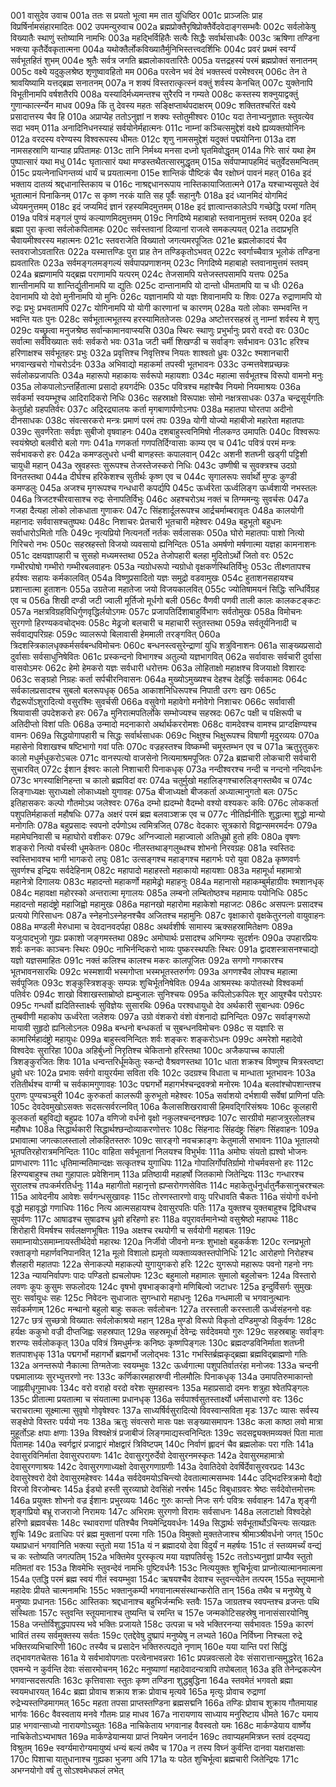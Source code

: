 001	वासुदेव उवाच
001a	ततः स प्रयतो भूत्वा मम तात युधिष्ठिर
001c	प्राञ्जलिः प्राह विप्रर्षिर्नामसंहारमादितः
002	उपमन्युरुवाच
002a	ब्रह्मप्रोक्तैरृषिप्रोक्तैर्वेदवेदाङ्गसम्भवैः
002c	सर्वलोकेषु विख्यातैः स्थाणुं स्तोष्यामि नामभिः
003a	महद्भिर्विहितैः सत्यैः सिद्धैः सर्वार्थसाधकैः
003c	ऋषिणा तण्डिना भक्त्या कृतैर्देवकृतात्मना
004a	यथोक्तैर्लोकविख्यातैर्मुनिभिस्तत्त्वदर्शिभिः
004c	प्रवरं प्रथमं स्वर्ग्यं सर्वभूतहितं शुभम्
004e	श्रुतैः सर्वत्र जगति ब्रह्मलोकावतारितैः
005a	यत्तद्रहस्यं परमं ब्रह्मप्रोक्तं सनातनम्
005c	वक्ष्ये यदुकुलश्रेष्ठ शृणुष्वावहितो मम
006a	परत्वेन भवं देवं भक्तस्त्वं परमेश्वरम्
006c	तेन ते श्रावयिष्यामि यत्तद्ब्रह्म सनातनम्
007a	न शक्यं विस्तरात्कृत्स्नं वक्तुं शर्वस्य केनचित्
007c	युक्तेनापि विभूतीनामपि वर्षशतैरपि
008a	यस्यादिर्मध्यमन्तश्च सुरैरपि न गम्यते
008c	कस्तस्य शक्नुयाद्वक्तुं गुणान्कार्त्स्न्येन माधव
009a	किं तु देवस्य महतः सङ्क्षिप्तार्थपदाक्षरम्
009c	शक्तितश्चरितं वक्ष्ये प्रसादात्तस्य चैव हि
010a	अप्राप्येह ततोऽनुज्ञां न शक्यः स्तोतुमीश्वरः
010c	यदा तेनाभ्यनुज्ञातः स्तुवत्येव सदा भवम्
011a	अनादिनिधनस्याहं सर्वयोनेर्महात्मनः
011c	नाम्नां कञ्चित्समुद्देशं वक्ष्ये ह्यव्यक्तयोनिनः
012a	वरदस्य वरेण्यस्य विश्वरूपस्य धीमतः
012c	शृणु नामसमुद्देशं यदुक्तं पद्मयोनिना
013a	दश नामसहस्राणि यान्याह प्रपितामहः
013c	तानि निर्मथ्य मनसा दध्नो घृतमिवोद्धृतम्
014a	गिरेः सारं यथा हेम पुष्पात्सारं यथा मधु
014c	घृतात्सारं यथा मण्डस्तथैतत्सारमुद्धृतम्
015a	सर्वपाप्मापहमिदं चतुर्वेदसमन्वितम्
015c	प्रयत्नेनाधिगन्तव्यं धार्यं च प्रयतात्मना
015e	शान्तिकं पौष्टिकं चैव रक्षोघ्नं पावनं महत्
016a	इदं भक्ताय दातव्यं श्रद्दधानास्तिकाय च
016c	नाश्रद्दधानरूपाय नास्तिकायाजितात्मने
017a	यश्चाभ्यसूयते देवं भूतात्मानं पिनाकिनम्
017c	स कृष्ण नरकं याति सह पूर्वैः सहानुगैः
018a	इदं ध्यानमिदं योगमिदं ध्येयमनुत्तमम्
018c	इदं जप्यमिदं ज्ञानं रहस्यमिदमुत्तमम्
018e	इदं ज्ञात्वान्तकालेऽपि गच्छेद्धि परमां गतिम्
019a	पवित्रं मङ्गलं पुण्यं कल्याणमिदमुत्तमम्
019c	निगदिष्ये महाबाहो स्तवानामुत्तमं स्तवम्
020a	इदं ब्रह्मा पुरा कृत्वा सर्वलोकपितामहः
020c	सर्वस्तवानां दिव्यानां राजत्वे समकल्पयत्
021a	तदाप्रभृति चैवायमीश्वरस्य महात्मनः
021c	स्तवराजेति विख्यातो जगत्यमरपूजितः
021e	ब्रह्मलोकादयं चैव स्तवराजोऽवतारितः
022a	यस्मात्तण्डिः पुरा प्राह तेन तण्डिकृतोऽभवत्
022c	स्वर्गाच्चैवात्र भूलोकं तण्डिना ह्यवतारितः
023a	सर्वमङ्गलमङ्गल्यं सर्वपापप्रणाशनम्
023c	निगदिष्ये महाबाहो स्तवानामुत्तमं स्तवम्
024a	ब्रह्मणामपि यद्ब्रह्म पराणामपि यत्परम्
024c	तेजसामपि यत्तेजस्तपसामपि यत्तपः
025a	शान्तीनामपि या शान्तिर्द्युतीनामपि या द्युतिः
025c	दान्तानामपि यो दान्तो धीमतामपि या च धीः
026a	देवानामपि यो देवो मुनीनामपि यो मुनिः
026c	यज्ञानामपि यो यज्ञः शिवानामपि यः शिवः
027a	रुद्राणामपि यो रुद्रः प्रभुः प्रभवतामपि
027c	योगिनामपि यो योगी कारणानां च कारणम्
028a	यतो लोकाः सम्भवन्ति न भवन्ति यतः पुनः
028c	सर्वभूतात्मभूतस्य हरस्यामिततेजसः
029a	अष्टोत्तरसहस्रं तु नाम्नां शर्वस्य मे शृणु
029c	यच्छ्रुत्वा मनुजश्रेष्ठ सर्वान्कामानवाप्स्यसि
030a	स्थिरः स्थाणुः प्रभुर्भानुः प्रवरो वरदो वरः
030c	सर्वात्मा सर्वविख्यातः सर्वः सर्वकरो भवः
031a	जटी चर्मी शिखण्डी च सर्वाङ्गः सर्वभावनः
031c	हरिश्च हरिणाक्षश्च सर्वभूतहरः प्रभुः
032a	प्रवृत्तिश्च निवृत्तिश्च नियतः शाश्वतो ध्रुवः
032c	श्मशानचारी भगवान्खचरो गोचरोऽर्दनः
033a	अभिवाद्यो महाकर्मा तपस्वी भूतभावनः
033c	उन्मत्तवेशप्रच्छन्नः सर्वलोकप्रजापतिः
034a	महारूपो महाकायः सर्वरूपो महायशाः
034c	महात्मा सर्वभूतश्च विरूपो वामनो मनुः
035a	लोकपालोऽन्तर्हितात्मा प्रसादो हयगर्दभिः
035c	पवित्रश्च महांश्चैव नियमो नियमाश्रयः
036a	सर्वकर्मा स्वयम्भूश्च आदिरादिकरो निधिः
036c	सहस्राक्षो विरूपाक्षः सोमो नक्षत्रसाधकः
037a	चन्द्रसूर्यगतिः केतुर्ग्रहो ग्रहपतिर्वरः
037c	अद्रिरद्र्यालयः कर्ता मृगबाणार्पणोऽनघः
038a	महातपा घोरतपा अदीनो दीनसाधकः
038c	संवत्सरकरो मन्त्रः प्रमाणं परमं तपः
039a	योगी योज्यो महाबीजो महारेता महातपाः
039c	सुवर्णरेताः सर्वज्ञः सुबीजो वृषवाहनः
040a	दशबाहुस्त्वनिमिषो नीलकण्ठ उमापतिः
040c	विश्वरूपः स्वयंश्रेष्ठो बलवीरो बलो गणः
041a	गणकर्ता गणपतिर्दिग्वासाः काम्य एव च
041c	पवित्रं परमं मन्त्रः सर्वभावकरो हरः
042a	कमण्डलुधरो धन्वी बाणहस्तः कपालवान्
042c	अशनी शतघ्नी खड्गी पट्टिशी चायुधी महान्
043a	स्रुवहस्तः सुरूपश्च तेजस्तेजस्करो निधिः
043c	उष्णीषी च सुवक्त्रश्च उदग्रो विनतस्तथा
044a	दीर्घश्च हरिकेशश्च सुतीर्थः कृष्ण एव च
044c	सृगालरूपः सर्वार्थो मुण्डः कुण्डी कमण्डलुः
045a	अजश्च मृगरूपश्च गन्धधारी कपर्द्यपि
045c	ऊर्ध्वरेता ऊर्ध्वलिङ्ग ऊर्ध्वशायी नभस्तलः
046a	त्रिजटश्चीरवासाश्च रुद्रः सेनापतिर्विभुः
046c	अहश्चरोऽथ नक्तं च तिग्ममन्युः सुवर्चसः
047a	गजहा दैत्यहा लोको लोकधाता गुणाकरः
047c	सिंहशार्दूलरूपश्च आर्द्रचर्माम्बरावृतः
048a	कालयोगी महानादः सर्ववासश्चतुष्पथः
048c	निशाचरः प्रेतचारी भूतचारी महेश्वरः
049a	बहुभूतो बहुधनः सर्वाधारोऽमितो गतिः
049c	नृत्यप्रियो नित्यनर्तो नर्तकः सर्वलासकः
050a	घोरो महातपाः पाशो नित्यो गिरिचरो नभः
050c	सहस्रहस्तो विजयो व्यवसायो ह्यनिन्दितः
051a	अमर्षणो मर्षणात्मा यज्ञहा कामनाशनः
051c	दक्षयज्ञापहारी च सुसहो मध्यमस्तथा
052a	तेजोपहारी बलहा मुदितोऽर्थो जितो वरः
052c	गम्भीरघोषो गम्भीरो गम्भीरबलवाहनः
053a	न्यग्रोधरूपो न्यग्रोधो वृक्षकर्णस्थितिर्विभुः
053c	तीक्ष्णतापश्च हर्यश्वः सहायः कर्मकालवित्
054a	विष्णुप्रसादितो यज्ञः समुद्रो वडवामुखः
054c	हुताशनसहायश्च प्रशान्तात्मा हुताशनः
055a	उग्रतेजा महातेजा जयो विजयकालवित्
055c	ज्योतिषामयनं सिद्धिः सन्धिर्विग्रह एव च
056a	शिखी दण्डी जटी ज्वाली मूर्तिजो मूर्धगो बली
056c	वैणवी पणवी ताली कालः कालकटङ्कटः
057a	नक्षत्रविग्रहविधिर्गुणवृद्धिर्लयोऽगमः
057c	प्रजापतिर्दिशाबाहुर्विभागः सर्वतोमुखः
058a	विमोचनः सुरगणो हिरण्यकवचोद्भवः
058c	मेढ्रजो बलचारी च महाचारी स्तुतस्तथा
059a	सर्वतूर्यनिनादी च सर्ववाद्यपरिग्रहः
059c	व्यालरूपो बिलावासी हेममाली तरङ्गवित्
060a	त्रिदशस्त्रिकालधृक्कर्मसर्वबन्धविमोचनः
060c	बन्धनस्त्वसुरेन्द्राणां युधि शत्रुविनाशनः
061a	साङ्ख्यप्रसादो दुर्वासाः सर्वसाधुनिषेवितः
061c	प्रस्कन्दनो विभागश्च अतुल्यो यज्ञभागवित्
062a	सर्वावासः सर्वचारी दुर्वासा वासवोऽमरः
062c	हेमो हेमकरो यज्ञः सर्वधारी धरोत्तमः
063a	लोहिताक्षो महाक्षश्च विजयाक्षो विशारदः
063c	सङ्ग्रहो निग्रहः कर्ता सर्पचीरनिवासनः
064a	मुख्योऽमुख्यश्च देहश्च देहर्द्धिः सर्वकामदः
064c	सर्वकालप्रसादश्च सुबलो बलरूपधृक्
065a	आकाशनिधिरूपश्च निपाती उरगः खगः
065c	रौद्ररूपोंऽशुरादित्यो वसुरश्मिः सुवर्चसी
066a	वसुवेगो महावेगो मनोवेगो निशाचरः
066c	सर्वावासी श्रियावासी उपदेशकरो हरः
067a	मुनिरात्मपतिर्लोके सम्भोज्यश्च सहस्रदः
067c	पक्षी च पक्षिरूपी च अतिदीप्तो विशां पतिः
068a	उन्मादो मदनाकारो अर्थार्थकररोमशः
068c	वामदेवश्च वामश्च प्राग्दक्षिण्यश्च वामनः
069a	सिद्धयोगापहारी च सिद्धः सर्वार्थसाधकः
069c	भिक्षुश्च भिक्षुरूपश्च विषाणी मृदुरव्ययः
070a	महासेनो विशाखश्च षष्टिभागो गवां पतिः
070c	वज्रहस्तश्च विष्कम्भी चमूस्तम्भन एव च
071a	ऋतुरृतुकरः कालो मधुर्मधुकरोऽचलः
071c	वानस्पत्यो वाजसेनो नित्यमाश्रमपूजितः
072a	ब्रह्मचारी लोकचारी सर्वचारी सुचारवित्
072c	ईशान ईश्वरः कालो निशाचारी पिनाकधृक्
073a	नन्दीश्वरश्च नन्दी च नन्दनो नन्दिवर्धनः
073c	भगस्याक्षिनिहन्ता च कालो ब्रह्मविदां वरः
074a	चतुर्मुखो महालिङ्गश्चारुलिङ्गस्तथैव च
074c	लिङ्गाध्यक्षः सुराध्यक्षो लोकाध्यक्षो युगावहः
075a	बीजाध्यक्षो बीजकर्ता अध्यात्मानुगतो बलः
075c	इतिहासकरः कल्पो गौतमोऽथ जलेश्वरः
076a	दम्भो ह्यदम्भो वैदम्भो वश्यो वश्यकरः कविः
076c	लोककर्ता पशुपतिर्महाकर्ता महौषधिः
077a	अक्षरं परमं ब्रह्म बलवाञ्शक्र एव च
077c	नीतिर्ह्यनीतिः शुद्धात्मा शुद्धो मान्यो मनोगतिः
078a	बहुप्रसादः स्वपनो दर्पणोऽथ त्वमित्रजित्
078c	वेदकारः सूत्रकारो विद्वान्समरमर्दनः
079a	महामेघनिवासी च महाघोरो वशीकरः
079c	अग्निज्वालो महाज्वालो अतिधूम्रो हुतो हविः
080a	वृषणः शङ्करो नित्यो वर्चस्वी धूमकेतनः
080c	नीलस्तथाङ्गलुब्धश्च शोभनो निरवग्रहः
081a	स्वस्तिदः स्वस्तिभावश्च भागी भागकरो लघुः
081c	उत्सङ्गश्च महाङ्गश्च महागर्भः परो युवा
082a	कृष्णवर्णः सुवर्णश्च इन्द्रियः सर्वदेहिनाम्
082c	महापादो महाहस्तो महाकायो महायशाः
083a	महामूर्धा महामात्रो महानेत्रो दिगालयः
083c	महादन्तो महाकर्णो महामेढ्रो महाहनुः
084a	महानासो महाकम्बुर्महाग्रीवः श्मशानधृक्
084c	महावक्षा महोरस्को अन्तरात्मा मृगालयः
085a	लम्बनो लम्बितोष्ठश्च महामायः पयोनिधिः
085c	महादन्तो महादंष्ट्रो महाजिह्वो महामुखः
086a	महानखो महारोमा महाकेशो महाजटः
086c	असपत्नः प्रसादश्च प्रत्ययो गिरिसाधनः
087a	स्नेहनोऽस्नेहनश्चैव अजितश्च महामुनिः
087c	वृक्षाकारो वृक्षकेतुरनलो वायुवाहनः
088a	मण्डली मेरुधामा च देवदानवदर्पहा
088c	अथर्वशीर्षः सामास्य ऋक्सहस्रामितेक्षणः
089a	यजुःपादभुजो गुह्यः प्रकाशो जङ्गमस्तथा
089c	अमोघार्थः प्रसादश्च अभिगम्यः सुदर्शनः
090a	उपहारप्रियः शर्वः कनकः काञ्चनः स्थिरः
090c	नाभिर्नन्दिकरो भाव्यः पुष्करस्थपतिः स्थिरः
091a	द्वादशस्त्रासनश्चाद्यो यज्ञो यज्ञसमाहितः
091c	नक्तं कलिश्च कालश्च मकरः कालपूजितः
092a	सगणो गणकारश्च भूतभावनसारथिः
092c	भस्मशायी भस्मगोप्ता भस्मभूतस्तरुर्गणः
093a	अगणश्चैव लोपश्च महात्मा सर्वपूजितः
093c	शङ्कुस्त्रिशङ्कुः सम्पन्नः शुचिर्भूतनिषेवितः
094a	आश्रमस्थः कपोतस्थो विश्वकर्मा पतिर्वरः
094c	शाखो विशाखस्ताम्रोष्ठो ह्यम्बुजालः सुनिश्चयः
095a	कपिलोऽकपिलः शूर आयुश्चैव परोऽपरः
095c	गन्धर्वो ह्यदितिस्तार्क्ष्यः सुविज्ञेयः सुसारथिः
096a	परश्वधायुधो देव अर्थकारी सुबान्धवः
096c	तुम्बवीणी महाकोप ऊर्ध्वरेता जलेशयः
097a	उग्रो वंशकरो वंशो वंशनादो ह्यनिन्दितः
097c	सर्वाङ्गरूपो मायावी सुहृदो ह्यनिलोऽनलः
098a	बन्धनो बन्धकर्ता च सुबन्धनविमोचनः
098c	स यज्ञारिः स कामारिर्महादंष्ट्रो महायुधः
099a	बाहुस्त्वनिन्दितः शर्वः शङ्करः शङ्करोऽधनः
099c	अमरेशो महादेवो विश्वदेवः सुरारिहा
100a	अहिर्बुध्नो निरृतिश्च चेकितानो हरिस्तथा
100c	अजैकपाच्च कापाली त्रिशङ्कुरजितः शिवः
101a	 धन्वन्तरिर्धूमकेतुः स्कन्दो वैश्रवणस्तथा
101c	धाता शक्रश्च विष्णुश्च मित्रस्त्वष्टा ध्रुवो धरः
102a	प्रभावः सर्वगो वायुरर्यमा सविता रविः
102c	उदग्रश्च विधाता च मान्धाता भूतभावनः
103a	रतितीर्थश्च वाग्मी च सर्वकामगुणावहः
103c	पद्मगर्भो महागर्भश्चन्द्रवक्त्रो मनोरमः
104a	बलवांश्चोपशान्तश्च पुराणः पुण्यचञ्चुरी
104c	कुरुकर्ता कालरूपी कुरुभूतो महेश्वरः
105a	सर्वाशयो दर्भशायी सर्वेषां प्राणिनां पतिः
105c	देवदेवमुखोऽसक्तः सदसत्सर्वरत्नवित्
106a	कैलासशिखरावासी हिमवद्गिरिसंश्रयः
106c	कूलहारी कूलकर्ता बहुविद्यो बहुप्रदः
107a	वणिजो वर्धनो वृक्षो नकुलश्चन्दनश्छदः
107c	सारग्रीवो महाजत्रुरलोलश्च महौषधः
108a	सिद्धार्थकारी सिद्धार्थश्छन्दोव्याकरणोत्तरः
108c	सिंहनादः सिंहदंष्ट्रः सिंहगः सिंहवाहनः
109a	प्रभावात्मा जगत्कालस्तालो लोकहितस्तरुः
109c	सारङ्गो नवचक्राङ्गः केतुमाली सभावनः
110a	भूतालयो भूतपतिरहोरात्रमनिन्दितः
110c	वाहिता सर्वभूतानां निलयश्च विभुर्भवः
111a	अमोघः संयतो ह्यश्वो भोजनः प्राणधारणः
111c	धृतिमान्मतिमान्दक्षः सत्कृतश्च युगाधिपः
112a	गोपालिर्गोपतिर्ग्रामो गोचर्मवसनो हरः
112c	हिरण्यबाहुश्च तथा गुहापालः प्रवेशिनाम्
113a	प्रतिष्ठायी महाहर्षो जितकामो जितेन्द्रियः
113c	गन्धारश्च सुरालश्च तपःकर्मरतिर्धनुः
114a	महागीतो महानृत्तो ह्यप्सरोगणसेवितः
114c	महाकेतुर्धनुर्धातुर्नैकसानुचरश्चलः
115a	आवेदनीय आवेशः सर्वगन्धसुखावहः
115c	तोरणस्तारणो वायुः परिधावति चैकतः
116a	संयोगो वर्धनो वृद्धो महावृद्धो गणाधिपः
116c	नित्य आत्मसहायश्च देवासुरपतिः पतिः
117a	युक्तश्च युक्तबाहुश्च द्विविधश्च सुपर्वणः
117c	आषाढश्च सुषाढश्च ध्रुवो हरिहणो हरः
118a	वपुरावर्तमानेभ्यो वसुश्रेष्ठो महापथः
118c	शिरोहारी विमर्षश्च सर्वलक्षणभूषितः
119a	अक्षश्च रथयोगी च सर्वयोगी महाबलः
119c	समाम्नायोऽसमाम्नायस्तीर्थदेवो महारथः
120a	निर्जीवो जीवनो मन्त्रः शुभाक्षो बहुकर्कशः
120c	रत्नप्रभूतो रक्ताङ्गो महार्णवनिपानवित्
121a	मूलो विशालो ह्यमृतो व्यक्ताव्यक्तस्तपोनिधिः
121c	आरोहणो निरोहश्च शैलहारी महातपाः
122a	सेनाकल्पो महाकल्पो युगायुगकरो हरिः
122c	युगरूपो महारूपः पवनो गहनो नगः
123a	न्यायनिर्वापणः पादः पण्डितो ह्यचलोपमः
123c	बहुमालो महामालः सुमालो बहुलोचनः
124a	विस्तारो लवणः कूपः कुसुमः सफलोदयः
124c	वृषभो वृषभाङ्काङ्गो मणिबिल्वो जटाधरः
125a	इन्दुर्विसर्गः सुमुखः सुरः सर्वायुधः सहः
125c	निवेदनः सुधाजातः सुगन्धारो महाधनुः
126a	गन्धमाली च भगवानुत्थानः सर्वकर्मणाम्
126c	मन्थानो बहुलो बाहुः सकलः सर्वलोचनः
127a	तरस्ताली करस्ताली ऊर्ध्वसंहननो वहः
127c	छत्रं सुच्छत्रो विख्यातः सर्वलोकाश्रयो महान्
128a	मुण्डो विरूपो विकृतो दण्डिमुण्डो विकुर्वणः
128c	हर्यक्षः ककुभो वज्री दीप्तजिह्वः सहस्रपात्
129a	सहस्रमूर्धा देवेन्द्रः सर्वदेवमयो गुरुः
129c	सहस्रबाहुः सर्वाङ्गः शरण्यः सर्वलोककृत्
130a	पवित्रं त्रिमधुर्मन्त्रः कनिष्ठः कृष्णपिङ्गलः
130c	ब्रह्मदण्डविनिर्माता शतघ्नी शतपाशधृक्
131a	पद्मगर्भो महागर्भो ब्रह्मगर्भो जलोद्भवः
131c	गभस्तिर्ब्रह्मकृद्ब्रह्मा ब्रह्मविद्ब्राह्मणो गतिः
132a	अनन्तरूपो नैकात्मा तिग्मतेजाः स्वयम्भुवः
132c	ऊर्ध्वगात्मा पशुपतिर्वातरंहा मनोजवः
133a	चन्दनी पद्ममालाग्र्यः सुरभ्युत्तरणो नरः
133c	कर्णिकारमहास्रग्वी नीलमौलिः पिनाकधृक्
134a	उमापतिरुमाकान्तो जाह्नवीधृगुमाधवः
134c	वरो वराहो वरदो वरेशः सुमहास्वनः
135a	महाप्रसादो दमनः शत्रुहा श्वेतपिङ्गलः
135c	प्रीतात्मा प्रयतात्मा च संयतात्मा प्रधानधृक्
136a	सर्वपार्श्वसुतस्तार्क्ष्यो धर्मसाधारणो वरः
136c	चराचरात्मा सूक्ष्मात्मा सुवृषो गोवृषेश्वरः
137a	साध्यर्षिर्वसुरादित्यो विवस्वान्सविता मृडः
137c	व्यासः सर्वस्य सङ्क्षेपो विस्तरः पर्ययो नयः
138a	ऋतुः संवत्सरो मासः पक्षः सङ्ख्यासमापनः
138c	कला काष्ठा लवो मात्रा मुहूर्तोऽहः क्षपाः क्षणाः
139a	विश्वक्षेत्रं प्रजाबीजं लिङ्गमाद्यस्त्वनिन्दितः
139c	सदसद्व्यक्तमव्यक्तं पिता माता पितामहः
140a	स्वर्गद्वारं प्रजाद्वारं मोक्षद्वारं त्रिविष्टपम्
140c	निर्वाणं ह्लादनं चैव ब्रह्मलोकः परा गतिः
141a	देवासुरविनिर्माता देवासुरपरायणः
141c	देवासुरगुरुर्देवो देवासुरनमस्कृतः
142a	देवासुरमहामात्रो देवासुरगणाश्रयः
142c	देवासुरगणाध्यक्षो देवासुरगणाग्रणीः
143a	देवातिदेवो देवर्षिर्देवासुरवरप्रदः
143c	देवासुरेश्वरो देवो देवासुरमहेश्वरः
144a	सर्वदेवमयोऽचिन्त्यो देवतात्मात्मसम्भवः
144c	उद्भिदस्त्रिक्रमो वैद्यो विरजो विरजोम्बरः
145a	ईड्यो हस्ती सुरव्याघ्रो देवसिंहो नरर्षभः
145c	विबुधाग्रवरः श्रेष्ठः सर्वदेवोत्तमोत्तमः
146a	प्रयुक्तः शोभनो वज्र ईशानः प्रभुरव्ययः
146c	गुरुः कान्तो निजः सर्गः पवित्रः सर्ववाहनः
147a	शृङ्गी शृङ्गप्रियो बभ्रू राजराजो निरामयः
147c	अभिरामः सुरगणो विरामः सर्वसाधनः
148a	ललाटाक्षो विश्वदेहो हरिणो ब्रह्मवर्चसः
148c	स्थावराणां पतिश्चैव नियमेन्द्रियवर्धनः
149a	सिद्धार्थः सर्वभूतार्थोऽचिन्त्यः सत्यव्रतः शुचिः
149c	व्रताधिपः परं ब्रह्म मुक्तानां परमा गतिः
150a	विमुक्तो मुक्ततेजाश्च श्रीमाञ्श्रीवर्धनो जगत्
150c	यथाप्रधानं भगवानिति भक्त्या स्तुतो मया
151a	यं न ब्रह्मादयो देवा विदुर्यं न महर्षयः
151c	तं स्तव्यमर्च्यं वन्द्यं च कः स्तोष्यति जगत्पतिम्
152a	भक्तिमेव पुरस्कृत्य मया यज्ञपतिर्वसुः
152c	ततोऽभ्यनुज्ञां प्राप्यैव स्तुतो मतिमतां वरः
153a	शिवमेभिः स्तुवन्देवं नामभिः पुष्टिवर्धनैः
153c	नित्ययुक्तः शुचिर्भूत्वा प्राप्नोत्यात्मानमात्मना
154a	एतद्धि परमं ब्रह्म स्वयं गीतं स्वयम्भुवा
154c	ऋषयश्चैव देवाश्च स्तुवन्त्येतेन तत्परम्
155a	स्तूयमानो महादेवः प्रीयते चात्मनामभिः
155c	भक्तानुकम्पी भगवानात्मसंस्थान्करोति तान्
156a	तथैव च मनुष्येषु ये मनुष्याः प्रधानतः
156c	आस्तिकाः श्रद्दधानाश्च बहुभिर्जन्मभिः स्तवैः
157a	जाग्रतश्च स्वपन्तश्च व्रजन्तः पथि संस्थिताः
157c	स्तुवन्ति स्तूयमानाश्च तुष्यन्ति च रमन्ति च
157e	जन्मकोटिसहस्रेषु नानासंसारयोनिषु
158a	जन्तोर्विशुद्धपापस्य भवे भक्तिः प्रजायते
158c	उत्पन्ना च भवे भक्तिरनन्या सर्वभावतः
159a	कारणं भावितं तस्य सर्वमुक्तस्य सर्वतः
159c	एतद्देवेषु दुष्प्रापं मनुष्येषु न लभ्यते
160a	निर्विघ्ना निश्चला रुद्रे भक्तिरव्यभिचारिणी
160c	तस्यैव च प्रसादेन भक्तिरुत्पद्यते नृणाम्
160e	यया यान्ति परां सिद्धिं तद्भावगतचेतसः
161a	ये सर्वभावोपगताः परत्वेनाभवन्नराः
161c	प्रपन्नवत्सलो देवः संसारात्तान्समुद्धरेत्
162a	एवमन्ये न कुर्वन्ति देवाः संसारमोचनम्
162c	मनुष्याणां महादेवादन्यत्रापि तपोबलात्
163a	इति तेनेन्द्रकल्पेन भगवान्सदसत्पतिः
163c	कृत्तिवासाः स्तुतः कृष्ण तण्डिना शुद्धबुद्धिना
164a	स्तवमेतं भगवतो ब्रह्मा स्वयमधारयत्
164c	ब्रह्मा प्रोवाच शक्राय शक्रः प्रोवाच मृत्यवे
165a	मृत्युः प्रोवाच रुद्राणां रुद्रेभ्यस्तण्डिमागमत्
165c	महता तपसा प्राप्तस्तण्डिना ब्रह्मसद्मनि
166a	तण्डिः प्रोवाच शुक्राय गौतमायाह भार्गवः
166c	वैवस्वताय मनवे गौतमः प्राह माधव
167a	नारायणाय साध्याय मनुरिष्टाय धीमते
167c	यमाय प्राह भगवान्साध्यो नारायणोऽच्युतः
168a	नाचिकेताय भगवानाह वैवस्वतो यमः
168c	मार्कण्डेयाय वार्ष्णेय नाचिकेतोऽभ्यभाषत
169a	मार्कण्डेयान्मया प्राप्तं नियमेन जनार्दन
169c	तवाप्यहममित्रघ्न स्तवं दद्म्यद्य विश्रुतम्
169e	स्वर्ग्यमारोग्यमायुष्यं धन्यं बल्यं तथैव च
170a	न तस्य विघ्नं कुर्वन्ति दानवा यक्षराक्षसाः
170c	पिशाचा यातुधानाश्च गुह्यका भुजगा अपि
171a	यः पठेत शुचिर्भूत्वा ब्रह्मचारी जितेन्द्रियः
171c	अभग्नयोगो वर्षं तु सोऽश्वमेधफलं लभेत्
